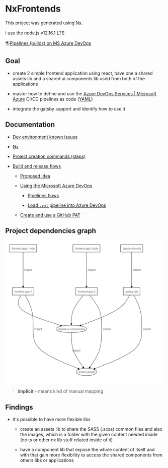 # NxFrontends

This project was generated using [Nx](https://nx.dev).

ℹ️ use the node.js v12.16.1 LTS

🌎[Pipelines (builds) on MS Azure DevOps](https://dev.azure.com/ErkoBrideeAzure/nx-frontends/_build)

## Goal

- create 2 simple frontend application using react, have one a shared assets lib and a shared ui components lib used from both of the applications

- master how to define and use the [Azure DevOps Services | Microsoft Azure](https://dev.azure.com/) CI/CD pipelines as code ([YAML](https://yaml.org/))

- integrate the gatsby support and identify how to use it

## Documentation

- [Dev environment known issues](docs/dev-env-known-issues.md)

- [Nx](docs/nx.md)

- [Project creation commands (steps)](docs/project-creation-commands.md)

- [Build and release flows](docs/build-release-flow/README.md)

  - [Proposed idea](docs/build-release-flow/proposed-idea.md)

  - [Using the Microsoft Azure DevOps](docs/build-release-flow/azure-devops.md)

    - [Pipelines flows](docs/build-release-flow/azure-devops_pipelines-flows.md)

    - [Load `.yml` pipeline into Azure DevOps](docs/build-release-flow/azure-devops_load-yml-pipeline.md)

  - [Create and use a GitHub PAT](docs/build-release-flow/github-pat.md)

## Project dependencies graph

![nx dep-graph](docs/assets/nx_dep-graphs.png)

> **implicit** - means kind of manual mapping

## Findings

- it's possible to have more flexible libs

  - create an assets lib to share the SASS (.scss) common files and also the images, which is a folder with the given content needed inside (no ts or other nx lib stuff related inside of it)

  - have a component lib that expose the whole content of itself and with that gain more flexibility to access the shared components from others libs or applications
